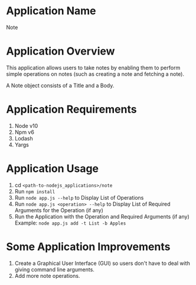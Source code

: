 # Application Name

Note

# Application Overview

This application allows users to take notes by enabling them to perform simple operations on notes (such as creating a note and fetching a note).

A Note object consists of a Title and a Body.

# Application Requirements

1. Node v10
2. Npm v6
3. Lodash
4. Yargs

# Application Usage

1. cd `<path-to-nodejs_applications>/note`
2. Run `npm install`
3. Run `node app.js --help` to Display List of Operations
4. Run `node app.js <operation> --help` to Display List of Required Arguments for the Operation (if any)
5. Run the Application with the Operation and Required Arguments (if any)
Example: `node app.js add -t List -b Apples`

# Some Application Improvements

1. Create a Graphical User Interface (GUI) so users don't have to deal with giving command line arguments.
2. Add more note operations.
